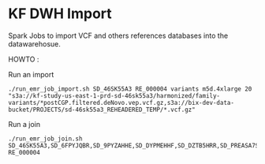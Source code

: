 KF DWH Import
=============

Spark Jobs to import VCF and others references databases into the datawarehosue.

HOWTO :

Run an import

```
./run_emr_job_import.sh SD_46SK55A3 RE_000004 variants m5d.4xlarge 20 "s3a://kf-study-us-east-1-prd-sd-46sk55a3/harmonized/family-variants/*postCGP.filtered.deNovo.vep.vcf.gz,s3a://bix-dev-data-bucket/PROJECTS/sd-46sk55a3_REHEADERED_TEMP/*.vcf.gz"
```

Run a join
```
./run_emr_job_join.sh SD_46SK55A3,SD_6FPYJQBR,SD_9PYZAHHE,SD_DYPMEHHF,SD_DZTB5HRR,SD_PREASA7S,SD_R0EPRSGS,SD_YGVA0E1C RE_000004
```

